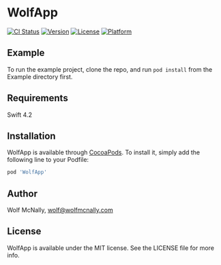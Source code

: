 # WolfApp

[![CI Status](https://img.shields.io/travis/wolfmcnally/WolfApp.svg?style=flat)](https://travis-ci.org/wolfmcnally/WolfApp)
[![Version](https://img.shields.io/cocoapods/v/WolfApp.svg?style=flat)](https://cocoapods.org/pods/WolfApp)
[![License](https://img.shields.io/cocoapods/l/WolfApp.svg?style=flat)](https://cocoapods.org/pods/WolfApp)
[![Platform](https://img.shields.io/cocoapods/p/WolfApp.svg?style=flat)](https://cocoapods.org/pods/WolfApp)

## Example

To run the example project, clone the repo, and run `pod install` from the Example directory first.

## Requirements

Swift 4.2

## Installation

WolfApp is available through [CocoaPods](https://cocoapods.org). To install
it, simply add the following line to your Podfile:

```ruby
pod 'WolfApp'
```

## Author

Wolf McNally, wolf@wolfmcnally.com

## License

WolfApp is available under the MIT license. See the LICENSE file for more info.
